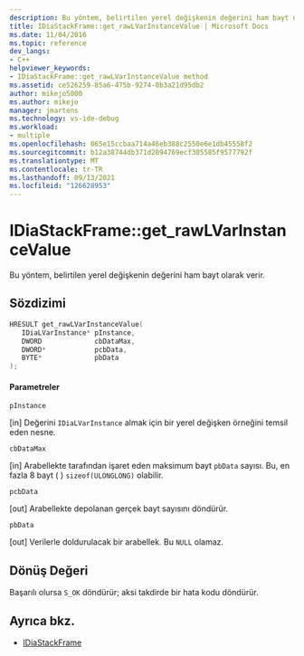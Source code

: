 ```yaml
---
description: Bu yöntem, belirtilen yerel değişkenin değerini ham bayt olarak verir.
title: IDiaStackFrame::get_rawLVarInstanceValue | Microsoft Docs
ms.date: 11/04/2016
ms.topic: reference
dev_langs:
- C++
helpviewer_keywords:
- IDiaStackFrame::get_rawLVarInstanceValue method
ms.assetid: ce526259-85a6-475b-9274-0b3a21d95db2
author: mikejo5000
ms.author: mikejo
manager: jmartens
ms.technology: vs-ide-debug
ms.workload:
- multiple
ms.openlocfilehash: 065e15ccbaa714a46eb388c2550e6e1db45558f2
ms.sourcegitcommit: b12a38744db371d2894769ecf305585f9577792f
ms.translationtype: MT
ms.contentlocale: tr-TR
ms.lasthandoff: 09/13/2021
ms.locfileid: "126628953"
---
```

# <a name="idiastackframeget_rawlvarinstancevalue"></a>IDiaStackFrame::get_rawLVarInstanceValue
Bu yöntem, belirtilen yerel değişkenin değerini ham bayt olarak verir.

## <a name="syntax"></a>Sözdizimi

```C++
HRESULT get_rawLVarInstanceValue(
   IDiaLVarInstance* pInstance,
   DWORD             cbDataMax,
   DWORD*            pcbData,
   BYTE*             pbData
);
```

#### <a name="parameters"></a>Parametreler
 `pInstance`

[in] Değerini `IDiaLVarInstance` almak için bir yerel değişken örneğini temsil eden nesne.

 `cbDataMax`

[in] Arabellekte tarafından işaret eden maksimum bayt `pbData` sayısı. Bu, en fazla 8 bayt ( ) `sizeof(ULONGLONG)` olabilir.

 `pcbData`

[out] Arabellekte depolanan gerçek bayt sayısını döndürür.

 `pbData`

[out] Verilerle doldurulacak bir arabellek. Bu `NULL` olamaz.

## <a name="return-value"></a>Dönüş Değeri
 Başarılı olursa `S_OK` döndürür; aksi takdirde bir hata kodu döndürür.

## <a name="see-also"></a>Ayrıca bkz.
- [IDiaStackFrame](../../debugger/debug-interface-access/idiastackframe.md)

